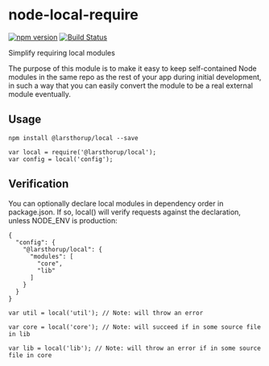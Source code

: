 # node-local-require

[![npm version](https://badge.fury.io/js/%40larsthorup%2Flocal.svg)](https://www.npmjs.com/package/@larsthorup/local)
[![Build Status](https://travis-ci.org/larsthorup/node-local-require.png)](https://travis-ci.org/larsthorup/node-local-require)

Simplify requiring local modules

The purpose of this module is to make it easy to keep self-contained Node modules in the same repo as the rest of your app during initial development, in such a way that you can easily convert the module to be a real external module eventually. 


## Usage

    npm install @larsthorup/local --save

    var local = require('@larsthorup/local');
    var config = local('config');


## Verification

You can optionally declare local modules in dependency order in package.json. If so, local() will verify requests against the declaration, unless NODE_ENV is production:

    { 
      "config": {
        "@larsthorup/local": {
          "modules": [
            "core",
            "lib"
          ]
        }
      }
    }

    var util = local('util'); // Note: will throw an error

    var core = local('core'); // Note: will succeed if in some source file in lib
    
    var lib = local('lib'); // Note: will throw an error if in some source file in core 
